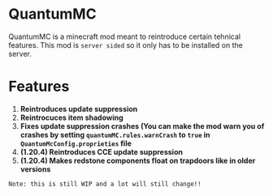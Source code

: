 # QuantumMC
QuantumMC is a minecraft mod meant to reintroduce certain tehnical features. This mod is `server sided` so it only has to be installed on the server.

# Features
1. **Reintroduces update suppression**
2. **Reintrocuces item shadowing**
3. **Fixes update suppression crashes (You can make the mod warn you of crashes by setting `quantumMC.rules.warnCrash` to `true` in `QuantumMcConfig.proprieties` file**
4. **(1.20.4) Reintroduces CCE update suppression**
5. **(1.20.4) Makes redstone components float on trapdoors like in older versions**

`Note: this is still WIP and a lot will still change!!`
